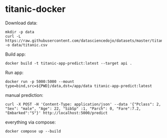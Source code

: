 # titanic-docker

Download data:
```shell
mkdir -p data
curl -L https://raw.githubusercontent.com/datasciencedojo/datasets/master/titanic.csv -o data/titanic.csv

```

Build app:
```shell
docker build -t titanic-app-predict:latest --target api .
```

Run app:
```shell
docker run -p 5000:5000 --mount type=bind,src=${PWD}/data,dst=/app/data titanic-app-predict:latest 
```

manual prediction:
```shell
curl -X POST -H 'Content-Type: application/json' --data '{"Pclass": 2, "Sex": "male", "Age": 22, "SibSp" :1, "Parch": 0, "Fare":7.2, "Embarked":"S"}' http://localhost:5000/predict
```



everything via compose:
```shell
docker compose up --build
```